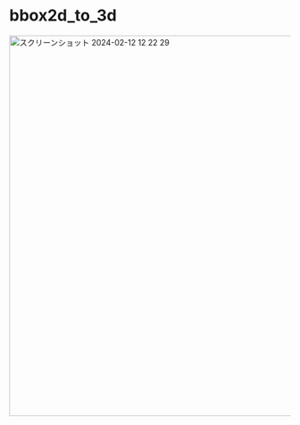 # bbox2d_to_3d

<img width="682" alt="スクリーンショット 2024-02-12 12 22 29" src="https://github.com/StrayedCats/bbox2d_to_3d/assets/67567093/a5e1c559-ef86-430d-9e1a-c2d5f65ea56f">
